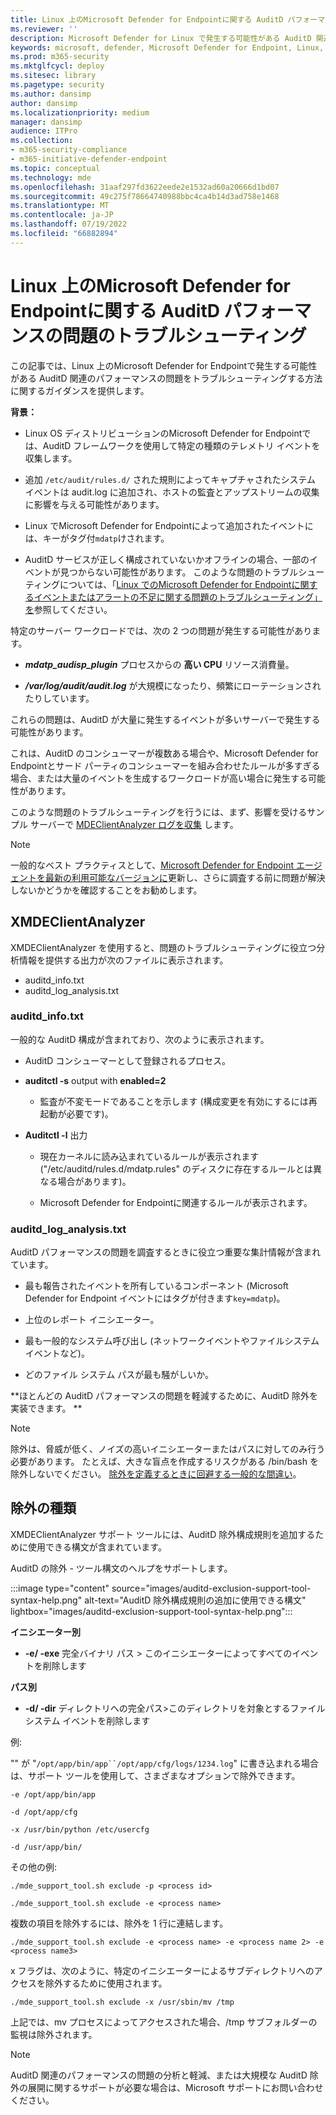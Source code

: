 ```yaml
---
title: Linux 上のMicrosoft Defender for Endpointに関する AuditD パフォーマンスの問題のトラブルシューティング
ms.reviewer: ''
description: Microsoft Defender for Linux で発生する可能性がある AuditD 関連のパフォーマンスの問題をトラブルシューティングする方法について説明します。
keywords: microsoft, defender, Microsoft Defender for Endpoint, Linux, トラブルシューティング, AuditD, XMDEClientAnalyzer, インストール, デプロイ, アンインストール
ms.prod: m365-security
ms.mktglfcycl: deploy
ms.sitesec: library
ms.pagetype: security
ms.author: dansimp
author: dansimp
ms.localizationpriority: medium
manager: dansimp
audience: ITPro
ms.collection:
- m365-security-compliance
- m365-initiative-defender-endpoint
ms.topic: conceptual
ms.technology: mde
ms.openlocfilehash: 31aaf297fd3622eede2e1532ad60a20666d1bd07
ms.sourcegitcommit: 49c275f78664740988bbc4ca4b14d3ad758e1468
ms.translationtype: MT
ms.contentlocale: ja-JP
ms.lasthandoff: 07/19/2022
ms.locfileid: "66882894"
---
```

# <a name="troubleshoot-auditd-performance-issues-with-microsoft-defender-for-endpoint-on-linux"></a>Linux 上のMicrosoft Defender for Endpointに関する AuditD パフォーマンスの問題のトラブルシューティング 

この記事では、Linux 上のMicrosoft Defender for Endpointで発生する可能性がある AuditD 関連のパフォーマンスの問題をトラブルシューティングする方法に関するガイダンスを提供します。 

**背景：** 

- Linux OS ディストリビューションのMicrosoft Defender for Endpointでは、AuditD フレームワークを使用して特定の種類のテレメトリ イベントを収集します。 

- 追加 `/etc/audit/rules.d/` された規則によってキャプチャされたシステム イベントは audit.log に追加され、ホストの監査とアップストリームの収集に影響を与える可能性があります。  

- Linux でMicrosoft Defender for Endpointによって追加されたイベントには、キーがタグ付`mdatp`けされます。 

- AuditD サービスが正しく構成されていないかオフラインの場合、一部のイベントが見つからない可能性があります。 このような問題のトラブルシューティングについては、「[Linux でのMicrosoft Defender for Endpointに関するイベントまたはアラートの不足に関する問題のトラブルシューティング」を](linux-support-events.md)参照してください。

特定のサーバー ワークロードでは、次の 2 つの問題が発生する可能性があります。 

- **_mdatp_audisp_plugin_** プロセスからの **高い CPU** リソース消費量。 

- ***/var/log/audit/audit.log*** が大規模になったり、頻繁にローテーションされたりしています。 

これらの問題は、AuditD が大量に発生するイベントが多いサーバーで発生する可能性があります。  

これは、AuditD のコンシューマーが複数ある場合や、Microsoft Defender for Endpointとサード パーティのコンシューマーを組み合わせたルールが多すぎる場合、または大量のイベントを生成するワークロードが高い場合に発生する可能性があります。 

このような問題のトラブルシューティングを行うには、まず、影響を受けるサンプル サーバーで [MDEClientAnalyzer ログを収集](run-analyzer-macos-linux.md) します。 

> [!NOTE]
> 一般的なベスト プラクティスとして、[Microsoft Defender for Endpoint エージェントを最新の利用可能なバージョンに](linux-whatsnew.md)更新し、さらに調査する前に問題が解決しないかどうかを確認することをお勧めします。


## <a name="xmdeclientanalyzer"></a>XMDEClientAnalyzer 

XMDEClientAnalyzer を使用すると、問題のトラブルシューティングに役立つ分析情報を提供する出力が次のファイルに表示されます。
- auditd_info.txt
- auditd_log_analysis.txt


### <a name="auditd_infotxt"></a>auditd_info.txt

一般的な AuditD 構成が含まれており、次のように表示されます。

- AuditD コンシューマーとして登録されるプロセス。 

- **auditctl -s** output with **enabled=2**  

    - 監査が不変モードであることを示します (構成変更を有効にするには再起動が必要です)。 

- **Auditctl -l** 出力  

    - 現在カーネルに読み込まれているルールが表示されます ("/etc/auditd/rules.d/mdatp.rules" のディスクに存在するルールとは異なる場合があります)。 
    
    - Microsoft Defender for Endpointに関連するルールが表示されます。 
    
### <a name="auditd_log_analysistxt"></a>auditd_log_analysis.txt

AuditD パフォーマンスの問題を調査するときに役立つ重要な集計情報が含まれています。  

- 最も報告されたイベントを所有しているコンポーネント (Microsoft Defender for Endpoint イベントにはタグが付きます`key=mdatp`)。 

- 上位のレポート イニシエーター。 

- 最も一般的なシステム呼び出し (ネットワークイベントやファイルシステム イベントなど)。 

- どのファイル システム パスが最も騒がしいか。 

**ほとんどの AuditD パフォーマンスの問題を軽減するために、AuditD 除外を実装できます。 **

> [!NOTE]
> 除外は、脅威が低く、ノイズの高いイニシエーターまたはパスに対してのみ行う必要があります。 たとえば、大きな盲点を作成するリスクがある /bin/bash を除外しないでください。
> [除外を定義するときに回避する一般的な間違い](/microsoft-365/security/defender-endpoint/common-exclusion-mistakes-microsoft-defender-antivirus)。



## <a name="exclusion-types"></a>除外の種類 

XMDEClientAnalyzer サポート ツールには、AuditD 除外構成規則を追加するために使用できる構文が含まれています。 

AuditD の除外 - ツール構文のヘルプをサポートします。

:::image type="content" source="images/auditd-exclusion-support-tool-syntax-help.png" alt-text="AuditD 除外構成規則の追加に使用できる構文" lightbox="images/auditd-exclusion-support-tool-syntax-help.png":::

**イニシエーター別** 

- **-e/ -exe** 完全バイナリ パス > このイニシエーターによってすべてのイベントを削除します 

**パス別** 

- **-d/ -dir** ディレクトリへの完全パス>このディレクトリを対象とするファイルシステム イベントを削除します 

例: 

"" が "`/opt/app/bin/app``/opt/app/cfg/logs/1234.log`" に書き込まれる場合は、サポート ツールを使用して、さまざまなオプションで除外できます。 

`-e /opt/app/bin/app`

`-d /opt/app/cfg`

`-x /usr/bin/python /etc/usercfg` 

`-d /usr/app/bin/`

その他の例: 

`./mde_support_tool.sh exclude -p <process id>`

`./mde_support_tool.sh exclude -e <process name>`

複数の項目を除外するには、除外を 1 行に連結します。 

`./mde_support_tool.sh exclude -e <process name> -e <process name 2> -e <process name3>`
 
x フラグは、次のように、特定のイニシエーターによるサブディレクトリへのアクセスを除外するために使用されます。 

`./mde_support_tool.sh exclude -x /usr/sbin/mv /tmp`

上記では、mv プロセスによってアクセスされた場合、/tmp サブフォルダーの監視は除外されます。 

 
> [!NOTE]
> AuditD 関連のパフォーマンスの問題の分析と軽減、または大規模な AuditD 除外の展開に関するサポートが必要な場合は、Microsoft サポートにお問い合わせください。 


